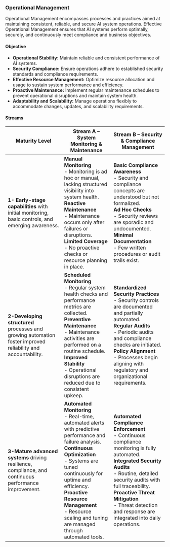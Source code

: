 ### Operational Management

Operational Management encompasses processes and practices aimed at maintaining consistent, reliable, and secure AI system operations. Effective Operational Management ensures that AI systems perform optimally, securely, and continuously meet compliance and business objectives.

#### Objective

* **Operational Stability:** Maintain reliable and consistent performance of AI systems.
* **Security Compliance:** Ensure operations adhere to established security standards and compliance requirements.
* **Effective Resource Management:** Optimize resource allocation and usage to sustain system performance and efficiency.
* **Proactive Maintenance:** Implement regular maintenance schedules to prevent operational disruptions and maintain system health.
* **Adaptability and Scalability:** Manage operations flexibly to accommodate changes, updates, and scalability requirements.

#### Streams

| Maturity Level | Stream A – System Monitoring & Maintenance | Stream B – Security & Compliance Management |
|----------------|---------------------------------------------|---------------------------------------------|
| **1- Early-stage capabilities** with initial monitoring, basic controls, and emerging awareness. | **Manual Monitoring**<br>- Monitoring is ad hoc or manual, lacking structured visibility into system health.<br>**Reactive Maintenance**<br>- Maintenance occurs only after failures or disruptions.<br>**Limited Coverage**<br>- No proactive checks or resource planning in place. | **Basic Compliance Awareness**<br>- Security and compliance concepts are understood but not formalized.<br>**Ad Hoc Checks**<br>- Security reviews are sporadic and undocumented.<br>**Minimal Documentation**<br>- Few written procedures or audit trails exist. |
| **2-Developing structured** processes and growing automation foster improved reliability and accountability. | **Scheduled Monitoring**<br>- Regular system health checks and performance metrics are collected.<br>**Preventive Maintenance**<br>- Maintenance activities are performed on a routine schedule.<br>**Improved Stability**<br>- Operational disruptions are reduced due to consistent upkeep. | **Standardized Security Practices**<br>- Security controls are documented and partially automated.<br>**Regular Audits**<br>- Periodic audits and compliance checks are initiated.<br>**Policy Alignment**<br>- Processes begin aligning with regulatory and organizational requirements. |
| **3-Mature advanced systems** driving resilience, compliance, and continuous performance improvement. | **Automated Monitoring**<br>- Real-time, automated alerts with predictive performance and failure analysis.<br>**Continuous Optimization**<br>- Systems are tuned continuously for uptime and efficiency.<br>**Proactive Resource Management**<br>- Resource scaling and tuning are managed through automated tools. | **Automated Compliance Enforcement**<br>- Continuous compliance monitoring is fully automated.<br>**Integrated Security Audits**<br>- Routine, detailed security audits with full traceability.<br>**Proactive Threat Mitigation**<br>- Threat detection and response are integrated into daily operations. |
